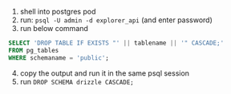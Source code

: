 1. shell into postgres pod
2. run: `psql -U admin -d explorer_api` (and enter password)
3. run below command

```sql
SELECT 'DROP TABLE IF EXISTS "' || tablename || '" CASCADE;'
FROM pg_tables
WHERE schemaname = 'public';
```

4. copy the output and run it in the same psql session
5. run `DROP SCHEMA drizzle CASCADE;`
